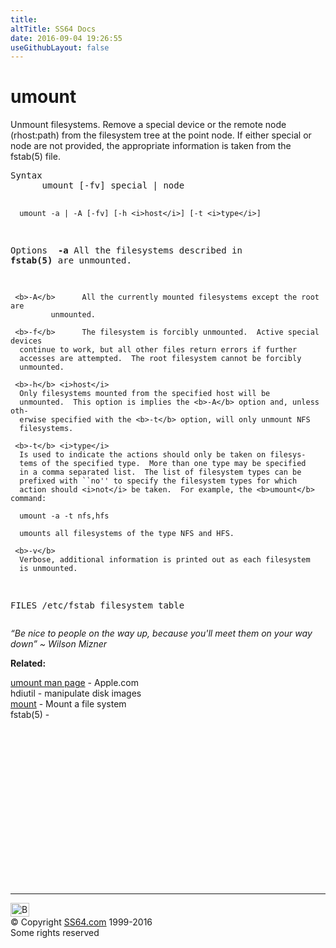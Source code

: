 ```yaml
---
title:
altTitle: SS64 Docs
date: 2016-09-04 19:26:55
useGithubLayout: false
---
```

<!-- #BeginLibraryItem "/Library/head_osx.lbi" --><!-- #EndLibraryItem --><h1>umount</h1> 
<p>Unmount filesystems. Remove a special device or the remote node 
  (rhost:path) from the filesystem tree at the point node. If either special or 
  node are not provided, the appropriate information is taken from the fstab(5) 
file.</p>
<pre>Syntax
      umount [-fv] special | node

      umount -a | -A [-fv] [-h <i>host</i>] [-t <i>type</i>]

Options<i>
</i>     <b>-a</b>      All the filesystems described in <b>fstab(5)</b> are unmounted.

     <b>-A</b>      All the currently mounted filesystems except the root are
             unmounted.

     <b>-f</b>      The filesystem is forcibly unmounted.  Active special devices
      continue to work, but all other files return errors if further
      accesses are attempted.  The root filesystem cannot be forcibly
      unmounted.

     <b>-h</b> <i>host</i>
      Only filesystems mounted from the specified host will be
      unmounted.  This option is implies the <b>-A</b> option and, unless oth-
      erwise specified with the <b>-t</b> option, will only unmount NFS
      filesystems.

     <b>-t</b> <i>type</i>
      Is used to indicate the actions should only be taken on filesys-
      tems of the specified type.  More than one type may be specified
      in a comma separated list.  The list of filesystem types can be
      prefixed with ``no'' to specify the filesystem types for which
      action should <i>not</i> be taken.  For example, the <b>umount</b> command:

      umount -a -t nfs,hfs

      umounts all filesystems of the type NFS and HFS.

     <b>-v</b>
      Verbose, additional information is printed out as each filesystem
      is unmounted.

FILES
     /etc/fstab  filesystem table</pre>
<p class="quote"><i>“Be nice to people on the way up, because you'll meet them on your way down” ~ Wilson Mizner</i></p>
<p><b>Related:</b></p>
<p><a href="https://developer.apple.com/legacy/library/documentation/Darwin/Reference/ManPages/man8/umount.8.html">umount man page</a> - Apple.com<br>hdiutil - manipulate disk images <a href="mount.html"><br>
mount</a> - Mount a file system<br>
fstab(5) - </p><!-- #BeginLibraryItem "/Library/foot_osx.lbi" --><p>
<!-- OSX300 -->
<ins class="adsbygoogle" style="display:inline-block;width:300px;height:250px" data-ad-client="ca-pub-6140977852749469" data-ad-slot="1823340303"></ins>
<script>
(adsbygoogle = window.adsbygoogle || []).push({});
</script></p>
<hr>
<div id="bl" class="footer"><a href="umount.html#"><img src="../images/top.png" width="30" height="22" alt="Back to the Top"></a></div>
<div id="br" class="footer, tagline">© Copyright <a href="../index.html">SS64.com</a> 1999-2016<br>
Some rights reserved</div><!-- #EndLibraryItem -->
